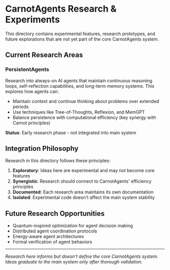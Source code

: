 # CarnotAgents Research & Experiments

This directory contains experimental features, research prototypes, and future explorations that are not yet part of the core CarnotAgents system.

## Current Research Areas

### PersistentAgents
Research into always-on AI agents that maintain continuous reasoning loops, self-reflection capabilities, and long-term memory systems. This explores how agents can:
- Maintain context and continue thinking about problems over extended periods
- Use techniques like Tree-of-Thoughts, Reflexion, and MemGPT
- Balance persistence with computational efficiency (key synergy with Carnot principles)

**Status**: Early research phase - not integrated into main system

## Integration Philosophy

Research in this directory follows these principles:
1. **Exploratory**: Ideas here are experimental and may not become core features
2. **Synergistic**: Research should connect to CarnotAgents' efficiency principles
3. **Documented**: Each research area maintains its own documentation
4. **Isolated**: Experimental code doesn't affect the main system stability

## Future Research Opportunities

- Quantum-inspired optimization for agent decision making
- Distributed agent coordination protocols
- Energy-aware agent architectures
- Formal verification of agent behaviors

---

*Research here informs but doesn't define the core CarnotAgents system. Ideas graduate to the main system only after thorough validation.*